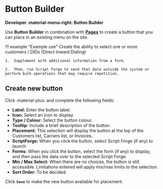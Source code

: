 # Button Builder

**Developer :material-menu-right: Button Builder**

Use **Button Builder** in combination with [**Pages**](https://docs.connexcs.com/developers/pages/introduction/) to create a button that you can place in an existing menu on the site.

!!! example "Example use"
    Create the ability to select one or more customers / DIDs (Direct Inward Dialing)

    1.  Supplement with additional information from a form.
    
    2.  Then, run Script Forge to send that data outside the system or perform bulk operations that may require repetition.


## Create new button

Click :material-plus: and complete the following fields:

+ **Label:** Enter the button label.
+ **Icon:** Select an icon to display.
+ **Type / Colour:** Select the button colour.
+ **Tooltip:** Include a brief description of the button.
+ **Placement:** This selection will display the button at the top of the Customers list, Carriers list, or Invoices.
+ **ScriptForge:** When you click the button, select Script Forge (if any) to launch.
+ **Forms:** When you click the button, select the form (if any) to display, and then pass the data over to the selected Script Forge.
+ **Min / Max Select:** When there are no choices, the button is still accessible. Limitations entered will apply mix/max limits to the selection.
+ **Sort Order:** To be decided.

Click **`Save`** to make the new button available for placement.
